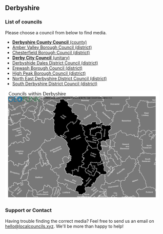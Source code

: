 ## Derbyshire

### List of councils

Please choose a council from below to find media.

* [**Derbyshire County Council** (county)](https://github.com/SwipeSpark/General-Downloads/tree/main/Local%20Councils%20in%20England/Berkshire/Bracknell%20Forest%20Council)
* [Amber Valley Borough Council (district)](https://github.com/SwipeSpark/General-Downloads/tree/main/Local%20Councils%20in%20England/Derbyshire/Amber%20Valley%20Borough%20Council)
* [Chesterfield Borough Council (district)](https://github.com/SwipeSpark/General-Downloads/tree/main/Local%20Councils%20in%20England/Derbyshire/Chesterfield%20Borough%20Council)
* [**Derby City Council** (unitary)](https://github.com/SwipeSpark/General-Downloads/tree/main/Local%20Councils%20in%20England/Derbyshire/Derby%20City%20Council)
* [Derbyshide Dales District Council (district)](https://github.com/SwipeSpark/General-Downloads/tree/main/Local%20Councils%20in%20England/Derbyshire/Derbyshire%20Dales%20District%20Council)
* [Erewash Borough Council (district)](https://github.com/SwipeSpark/General-Downloads/tree/main/Local%20Councils%20in%20England/Derbyshire/Erewash%20Borough%20Council)
* [High Peak Borough Council (district)](https://github.com/SwipeSpark/General-Downloads/tree/main/Local%20Councils%20in%20England/Derbyshire/High%20Peak%20Borough%20Council)
* [North East Derbyshire District Council (district)](https://github.com/SwipeSpark/General-Downloads/tree/main/Local%20Councils%20in%20England/Derbyshire/North%20East%20Derbyshire%20District%20Council)
* [South Derbyshire District Council (district)](https://github.com/SwipeSpark/General-Downloads/tree/main/Local%20Councils%20in%20England/Derbyshire/South%20Derbyshire%20District%20Council)

![Derbyshire Map](https://raw.githubusercontent.com/SwipeSpark/General-Downloads/main/Local%20Councils%20in%20England/Derbyshire/Council-Map-Derbyshire.png)

### Support or Contact

Having trouble finding the correct media? Feel free to send us an email on hello@localcouncils.xyz. We'll be more than happy to help!
